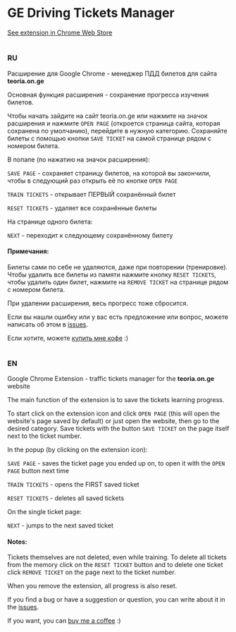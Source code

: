 # GE Driving Tickets Manager

[See extension in Chrome Web Store](https://chrome.google.com/webstore/detail/ge-driving-tickets-manage/ommbkmhahoekfanjcmnpkhjepocbppmg)
#
### RU
Расширение для Google Chrome - менеджер ПДД билетов для сайта **teoria.on.ge**

Основная функция расширения - сохранение прогресса изучения билетов.

Чтобы начать зайдите на сайт teoria.on.ge или нажмите на значок расширения и нажмите `OPEN PAGE` (откроется страница сайта, которая сохранена по умолчанию), перейдите в нужнyю категорию.
Сохраняйте билеты с помощью кнопки `SAVE TICKET` на самой странице рядом с номером билета.

В попапе (по нажатию на значок расширения):

`SAVE PAGE` - сохраняет страницу билетов, на которой вы закончили,
чтобы в следующий раз открыть её по кнопке `OPEN PAGE`

`TRAIN TICKETS` - открывает ПЕРВЫЙ сохранённый билет

`RESET TICKETS` - удаляет все сохранённые билеты

На странице одного билета:

`NEXT` - переходит к следующему сохранённому билету

#### Примечания:

Билеты сами по себе не удаляются, даже при повторении (тренировке). Чтобы удалить все билеты из памяти нажмите кнопку `RESET TICKETS`, чтобы удалить один билет, нажмите на `REMOVE TICKET` на странице рядом с номером билета.

При удалении расширения, весь прогресс тоже сбросится.

Если вы нашли ошибку или у вас есть предложение или вопрос, можете написать об этом в [issues](https://github.com/theArina/ge-driving-tickets-manager-extension/issues).

Если хотите, можете [купить мне кофе](https://www.buymeacoffee.com/thearina) :)

# 

### EN
Google Chrome Extension - traffic tickets manager for the **teoria.on.ge** website

The main function of the extension is to save the tickets learning progress.

To start click on the extension icon and click `OPEN PAGE` (this will open the website's page saved by default) or just open the website, then go to the desired category.
Save tickets with the button `SAVE TICKET` on the page itself next to the ticket number.

In the popup (by clicking on the extension icon):

`SAVE PAGE` - saves the ticket page you ended up on, to open it with the `OPEN PAGE` button next time

`TRAIN TICKETS` - opens the FIRST saved ticket

`RESET TICKETS` - deletes all saved tickets

On the single ticket page:

`NEXT` - jumps to the next saved ticket

#### Notes:

Tickets themselves are not deleted, even while training. To delete all tickets from the memory click on the `RESET TICKET` button and to delete one ticket click `REMOVE TICKET` on the page next to the ticket number.

When you remove the extension, all progress is also reset.

If you find a bug or have a suggestion or question, you can write about it in the [issues](https://github.com/theArina/ge-driving-tickets-manager-extension/issues).

If you want, you can [buy me a coffee](https://www.buymeacoffee.com/thearina) :)
